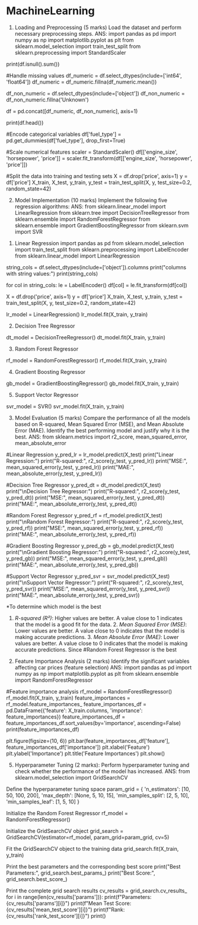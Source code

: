 # MachineLearning
1. Loading and Preprocessing (5 marks)
 Load the dataset and perform necessary preprocessing steps.
ANS:
import pandas as pd
import numpy as np
import matplotlib.pyplot as plt
from sklearn.model_selection import train_test_split
from sklearn.preprocessing import StandardScaler


print(df.isnull().sum())


#Handle missing values
df_numeric = df.select_dtypes(include=['int64', 'float64'])
df_numeric = df_numeric.fillna(df_numeric.mean())


df_non_numeric = df.select_dtypes(include=['object'])
df_non_numeric = df_non_numeric.fillna('Unknown')


df = pd.concat([df_numeric, df_non_numeric], axis=1)


print(df.head())








#Encode categorical variables
df['fuel_type'] = pd.get_dummies(df['fuel_type'], drop_first=True)


#Scale numerical features
scaler = StandardScaler()
df[['engine_size', 'horsepower', 'price']] = scaler.fit_transform(df[['engine_size', 'horsepower',  'price']])


#Split the data into training and testing sets
X = df.drop('price', axis=1)
y = df['price']
X_train, X_test, y_train, y_test = train_test_split(X, y, test_size=0.2, random_state=42)

   
2. Model Implementation (10 marks)
 Implement the following five regression algorithms:
ANS:
from sklearn.linear_model import LinearRegression
from sklearn.tree import DecisionTreeRegressor
from sklearn.ensemble import RandomForestRegressor
from sklearn.ensemble import GradientBoostingRegressor
from sklearn.svm import SVR

1) Linear Regression
import pandas as pd
from sklearn.model_selection import train_test_split
from sklearn.preprocessing import LabelEncoder
from sklearn.linear_model import LinearRegression

string_cols = df.select_dtypes(include=['object']).columns
print("columns with string values:")
print(string_cols)

for col in string_cols:
    le = LabelEncoder()
    df[col] = le.fit_transform(df[col])

X = df.drop('price', axis=1)
y = df['price']
X_train, X_test, y_train, y_test = train_test_split(X, y, test_size=0.2, random_state=42)

lr_model = LinearRegression()
lr_model.fit(X_train, y_train)

2) Decision Tree Regressor

dt_model = DecisionTreeRegressor()
dt_model.fit(X_train, y_train)


3) Random Forest Regressor

rf_model = RandomForestRegressor()
rf_model.fit(X_train, y_train)


4) Gradient Boosting Regressor

gb_model = GradientBoostingRegressor()
gb_model.fit(X_train, y_train)

5) Support Vector Regressor

svr_model = SVR()
svr_model.fit(X_train, y_train)


3. Model Evaluation (5 marks)
Compare the performance of all the models based on R-squared, Mean Squared Error (MSE), and Mean Absolute Error (MAE).
Identify the best performing model and justify why it is the best.
ANS:
from sklearn.metrics import r2_score, mean_squared_error, mean_absolute_error


#Linear Regression
y_pred_lr = lr_model.predict(X_test)
print("Linear Regression:")
print("R-squared:", r2_score(y_test, y_pred_lr))
print("MSE:", mean_squared_error(y_test, y_pred_lr))
print("MAE:", mean_absolute_error(y_test, y_pred_lr))


#Decision Tree Regressor
y_pred_dt = dt_model.predict(X_test)
print("\nDecision Tree Regressor:")
print("R-squared:", r2_score(y_test, y_pred_dt))
print("MSE:", mean_squared_error(y_test, y_pred_dt))
print("MAE:", mean_absolute_error(y_test, y_pred_dt))


#Random Forest Regressor
y_pred_rf = rf_model.predict(X_test)
print("\nRandom Forest Regressor:")
print("R-squared:", r2_score(y_test, y_pred_rf))
print("MSE:", mean_squared_error(y_test, y_pred_rf))
print("MAE:", mean_absolute_error(y_test, y_pred_rf))


#Gradient Boosting Regressor
y_pred_gb = gb_model.predict(X_test)
print("\nGradient Boosting Regressor:")
print("R-squared:", r2_score(y_test, y_pred_gb))
print("MSE:", mean_squared_error(y_test, y_pred_gb))
print("MAE:", mean_absolute_error(y_test, y_pred_gb))


#Support Vector Regressor
y_pred_svr = svr_model.predict(X_test)
print("\nSupport Vector Regressor:")
print("R-squared:", r2_score(y_test, y_pred_svr))
print("MSE:", mean_squared_error(y_test, y_pred_svr))
print("MAE:", mean_absolute_error(y_test, y_pred_svr))




*To determine which model is the best
   1. *R-squared (R²)*: Higher values are better. A value close to 1 indicates that the       model is a good fit for the data.
    2. *Mean Squared Error (MSE)*: Lower values are better. A value close to 0 indicates that the model is making accurate predictions.
    3. *Mean Absolute Error (MAE)*: Lower values are better. A value close to 0 indicates that the model is making accurate predictions.
Since 
#Random Forest Regressor is the best



4. Feature Importance Analysis (2 marks)
Identify the significant variables affecting car prices (feature selection)
ANS:
import pandas as pd
import numpy as np
import matplotlib.pyplot as plt
from sklearn.ensemble import RandomForestRegressor


#Feature importance analysis
rf_model = RandomForestRegressor()
rf_model.fit(X_train, y_train)
feature_importances = rf_model.feature_importances_
feature_importances_df = pd.DataFrame({'feature': X_train.columns, 'importance': feature_importances})
feature_importances_df = feature_importances_df.sort_values(by='importance', ascending=False)
print(feature_importances_df)


plt.figure(figsize=(10, 6))
plt.bar(feature_importances_df['feature'], feature_importances_df['importance'])
plt.xlabel('Feature')
plt.ylabel('Importance')
plt.title('Feature Importances')
plt.show()


5. Hyperparameter Tuning (2 marks):
Perform hyperparameter tuning and check whether the performance of the model has increased.
ANS:
from sklearn.model_selection import GridSearchCV


Define the hyperparameter tuning space
param_grid = {
    'n_estimators': [10, 50, 100, 200],
    'max_depth': [None, 5, 10, 15],
    'min_samples_split': [2, 5, 10],
    'min_samples_leaf': [1, 5, 10]
}


Initialize the Random Forest Regressor
rf_model = RandomForestRegressor()


Initialize the GridSearchCV object
grid_search = GridSearchCV(estimator=rf_model, param_grid=param_grid, cv=5)


Fit the GridSearchCV object to the training data
grid_search.fit(X_train, y_train)


Print the best parameters and the corresponding best score
print("Best Parameters:", grid_search.best_params_)
print("Best Score:", grid_search.best_score_)


Print the complete grid search results
cv_results = grid_search.cv_results_
for i in range(len(cv_results['params'])):
    print(f"Parameters: {cv_results['params'][i]}")
    print(f"Mean Test Score: {cv_results['mean_test_score'][i]}")
    print(f"Rank: {cv_results['rank_test_score'][i]}")
    print()


